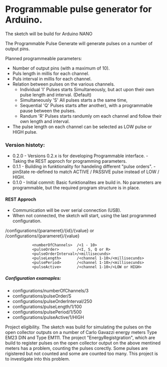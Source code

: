 # Programmable pulse generator for Arduino.
 The sketch will be build for Arduino NANO 

 The Programmable Pulse Generate will generate pulses on a number of output pins.

  Planned programmeable parameters:
 - Number of output pins (with a maximum of 10).
 - Puls length in millis for each channel.
 - Puls interval in millis for each channel.
 - Relation between pulses on the various channels. 
   - Individual     'I' Pulses starts Simultaneously, but act upon their own pulse length and interval. (Default)
   - Simultaneously 'S' All pulses starts a the same time,
   - Sequential     'Q' Pulses starts after another), with a programmable pause between the pulses. 
   - Randum         'R' Pulses starts randumly om each channel and follow their own length and interval.
 - The pulse length on each channel can be selected as LOW pulse or HIGH pulse.

 ### Version histoty:
 * 0.2.0 - Versions 0.2.x is for developing Programmable interface.
         - Taking the REST approch for programming parameters. 
 * 0.1.1 - Building in funktionality for handeling different "pulse orders".
         - pinState re-defined to match ACTIVE / PASSIVE pulse instead of LOW / HIGH.
 * 0.1.0 - Initial commit: Basic funktionalites are build in. No parameters are programmable, but the required program structure is in place.

#### REST Approch
 * Communication will be over serial connection (USB).
 * When not connected, the sketch will start, using the last programmed configuration.

/configurations/{parameret}/{id}/{value} or /configurations/{parameret}/{value} 

                <numberOfChannels>  /<1 - 10> 
                <pulseOrder>        /<I, S, Q or R>
                <pulseOrderInterval>/<millisecunds>
                <pulseLength>       /<channel 1-10>/<millisecunds>
                <pulsePeriod>       /<channel 1-10>/<millisecunds>
                <pulseActive>       /<channel 1-10>/<LOW or HIGH>

 ##### Configuration examaples:
 * configurations/numberOfChannels/3
 * configurations/pulseOrder/S
 * configurations/pulseOrderInterval/250
 * configurations/pulseLength/1/100
 * configurations/pulsePeriod/1/500
 * configurations/pulseActive/1/HIGH



Project eligibility. 
The sketch was build for simulating the pulses on the open collector outputs on a number of Carlo Gavazzi energy meters Type EM23 DIN and Type EM111.
The project "EnergyRegistgration", which are build to register pulses on the open collector output on the above mentined meters has a problem, counting the pulses corectly. Some pulses are rigistered but not counted and some are counted too many.
This project is to investigate into this problem.

 






  